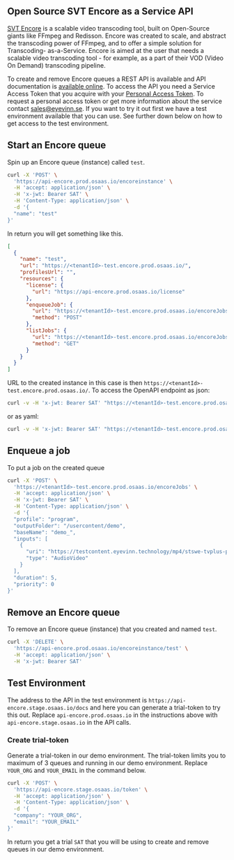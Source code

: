 ## Open Source SVT Encore as a Service API

[SVT Encore](https://github.com/svt/encore) is a scalable video transcoding tool, built on Open-Source giants like FFmpeg and Redisson. Encore was created to scale, and abstract the transcoding power of FFmpeg, and to offer a simple solution for Transcoding- as-a-Service. Encore is aimed at the user that needs a scalable video transcoding tool - for example, as a part of their VOD (Video On Demand) transcoding pipeline.

To create and remove Encore queues a REST API is available and API documentation is [available online](https://api-encore.prod.osaas.io/docs). To access the API you need a Service Access Token that you acquire with your [Personal Access Token](../index.md). To request a personal access token or get more information about the service contact [sales@eyevinn.se](mailto:sales@eyevinn.se). If you want to try it out first we have a test environment available that you can use. See further down below on how to get access to the test environment.

## Start an Encore queue

Spin up an Encore queue (instance) called `test`.

```bash
curl -X 'POST' \
  'https://api-encore.prod.osaas.io/encoreinstance' \
  -H 'accept: application/json' \
  -H 'x-jwt: Bearer SAT' \
  -H 'Content-Type: application/json' \
  -d '{
  "name": "test"
}'
```

In return you will get something like this.

```json
[
  {
    "name": "test",
    "url": "https://<tenantId>-test.encore.prod.osaas.io/",
    "profilesUrl": "",
    "resources": {
      "license": {
        "url": "https://api-encore.prod.osaas.io/license"
      },
      "enqueueJob": {
        "url": "https://<tenantId>-test.encore.prod.osaas.io/encoreJobs",
        "method": "POST"
      },
      "listJobs": {
        "url": "https://<tenantId>-test.encore.prod.osaas.io/encoreJobs",
        "method": "GET"
      }
    }
  }
]
```

URL to the created instance in this case is then `https://<tenantId>-test.encore.prod.osaas.io/`. To access the OpenAPI endpoint as json:

```bash
curl -v -H 'x-jwt: Bearer SAT' "https://<tenantId>-test.encore.prod.osaas.io/v3/api-docs/"
```

or as yaml:

```bash
curl -v -H 'x-jwt: Bearer SAT' "https://<tenantId>-test.encore.prod.osaas.io/v3/api-docs.yaml"
```

## Enqueue a job

To put a job on the created queue

```bash
curl -X 'POST' \
  'https://<tenantId>-test.encore.prod.osaas.io/encoreJobs' \
  -H 'accept: application/json' \
  -H 'x-jwt: Bearer SAT' \
  -H 'Content-Type: application/json' \
  -d '{
  "profile": "program",
  "outputFolder": "/usercontent/demo",
  "baseName": "demo_",
  "inputs": [
    {
      "uri": "https://testcontent.eyevinn.technology/mp4/stswe-tvplus-promo.mp4",
      "type": "AudioVideo"
    }
  ],
  "duration": 5,
  "priority": 0
}'
```

## Remove an Encore queue

To remove an Encore queue (instance) that you created and named `test`.

```bash
curl -X 'DELETE' \
  'https://api-encore.prod.osaas.io/encoreinstance/test' \
  -H 'accept: application/json' \
  -H 'x-jwt: Bearer SAT'
```

## Test Environment

The address to the API in the test environment is `https://api-encore.stage.osaas.io/docs` and here you can generate a trial-token to try this out. Replace `api-encore.prod.osaas.io` in the instructions above with `api-encore.stage.osaas.io` in the API calls.

### Create trial-token

Generate a trial-token in our demo environment. The trial-token limits you to maximum of 3 queues and running in our demo environment. Replace `YOUR_ORG` and `YOUR_EMAIL` in the command below.

```bash
curl -X 'POST' \
  'https://api-encore.stage.osaas.io/token' \
  -H 'accept: application/json' \
  -H 'Content-Type: application/json' \
  -d '{
  "company": "YOUR_ORG",
  "email": "YOUR_EMAIL"
}'
```

In return you get a trial `SAT` that you will be using to create and remove queues in our demo environment.